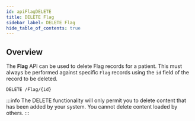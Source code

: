 ```yaml
---
id: apiFlagDELETE
title: DELETE Flag
sidebar_label: DELETE Flag
hide_table_of_contents: true
---
```


## Overview

The **Flag** API can be used to delete Flag records for a patient. This must always be performed against specific `Flag` records using the `id` field of the record to be deleted.

```http
DELETE /Flag/{id}
```

:::info
The DELETE functionality will only permit you to delete content that has been added by your system. You cannot delete content loaded by others.
:::
